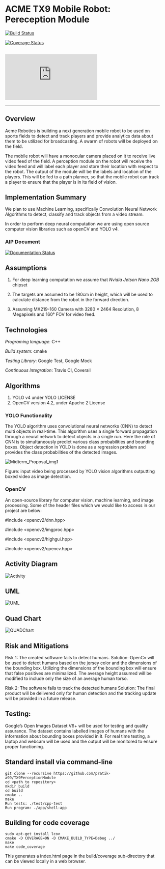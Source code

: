 # ACME TX9 Mobile Robot: Pereception Module
[![Build Status](https://app.travis-ci.com/pratik-a99/TX9PerceptionModule.svg?branch=main)](https://app.travis-ci.com/pratik-a99/TX9PerceptionModule)

[![Coverage Status](https://coveralls.io/repos/github/pratik-a99/TX9PerceptionModule/badge.svg?branch=main)](https://coveralls.io/github/pratik-a99/TX9PerceptionModule?branch=main)

[![GitHub license](https://badgen.net/github/license/Naereen/Strapdown.js)]()
---

---

## Overview

Acme Robotics is building a next generation mobile robot to be used on sports fields to detect and track players and provide analytics data about them to be utilized for broadcasting. A swarm of robots will be deployed on the field.

The mobile robot will have a monocular camera placed on it to receive live video feed of the field. A perception module on the robot will receive the video feed and will label each player and store their location with respect to the robot. The output of the module will be the labels and location of the players. This will be fed to a path planner, so that the mobile robot can track a player to ensure that the player is in its field of vision.

## Implementation Summary

We plan to use Machine Learning, specifically Convolution Neural Network Algorithms to detect, classify and track objects from a video stream. 

In order to perform deep neural computation we are using open source computer vision libraries such as openCV and YOLO v4. 

### AIP Document 
[![Documentation Status](https://readthedocs.org/projects/ansicolortags/badge/?version=latest)](https://docs.google.com/spreadsheets/d/1OEmAD93dIXbGDD9Y4btW-zSI0-1M7EjK/edit?usp=sharing&ouid=103747145171777693299&rtpof=true&sd=true)

## Assumptions
1. For deep learning computation we assume that *Nvidia Jetson Nano 2GB* chipset

2. The targets are assumed to be 180cm in height, which will be used to calculate distance from the robot in the forward direction. 

3. Assuming MX219-160 Camera with 3280 × 2464 Resolution, 8 Megapixels and 160° FOV for video feed.

## Technologies
*Programing language*: C++ 

*Build system*: cmake

*Testing Library*: Google Test, Google Mock

*Continuous Integration*: Travis CI, Coverall

## Algorithms

1. YOLO v4 under YOLO LICENSE
2. OpenCV version 4.2, under Apache 2 License

### YOLO Functionality
 
The YOLO algorithm uses convolutional neural networks (CNN) to detect multi objects in real-time. This algorithm uses a single forward propagation through a neural network to detect objects in a single run. Here the role of CNN is to simultaneously predict various class probabilities and bounding boxes. Object detection in YOLO is done as a regression problem and provides the class probabilities of the detected images.

![Midterm_Proposal_img1](https://user-images.githubusercontent.com/24978535/136276058-9714fecf-60d9-4164-b8c6-25416cbfbb2b.png)

Figure: input video being processed by YOLO vision algorithms outputting boxed video as image detection.

### OpenCV
An open-source library for computer vision, machine learning, and image processing. Some of the header files which we would like to access in our project are below:

#include <opencv2/dnn.hpp>

#include <opencv2/imgproc.hpp>

#include <opencv2/highgui.hpp>

#include <opencv2/opencv.hpp>

## Activity Diagram

![Activity](https://user-images.githubusercontent.com/24978535/136276138-d19d2618-fbd7-42c5-8b42-fba1ceafc184.png)

## UML

![UML](https://user-images.githubusercontent.com/24978535/136276097-481b2869-2c2b-42fb-a242-0367a1321137.png)

## Quad Chart

![QUADChart](https://user-images.githubusercontent.com/24978535/136276120-7825086c-082c-42dc-8747-a32be78ff40f.png)

## Risk and Mitigations

Risk 1: The created software fails to detect humans.
Solution: OpenCv will be used to detect humans based on the jersey color and the dimensions of the bounding box. Utilizing the dimensions of the bounding box will ensure that false positives are minimalized. The average height assumed will be modified to include only the size of an average human torso. 

Risk 2: The software fails to track the detected humans
Solution: The final product will be delivered only for human detection and the tracking update will be provided in a future release.


## Testing:
Google’s Open Images Dataset V6+ will be used for testing and quality assurance. The dataset contains labelled images of humans with the information about bounding boxes provided in it. 
For real time testing, a laptop and webcam will be used and the output will be monitored to ensure proper functioning.


## Standard install via command-line
```
git clone --recursive https://github.com/pratik-a99/TX9PerceptionModule
cd <path to repository>
mkdir build
cd build
cmake ..
make
Run tests: ./test/cpp-test
Run program: ./app/shell-app
```

## Building for code coverage 
```
sudo apt-get install lcov
cmake -D COVERAGE=ON -D CMAKE_BUILD_TYPE=Debug ../
make
make code_coverage
```
This generates a index.html page in the build/coverage sub-directory that can be viewed locally in a web browser.
